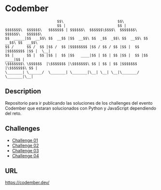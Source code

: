 # Codember

                            $$\                         $$\                           
                            $$ |                        $$ |                          
    $$$$$$$\  $$$$$$\   $$$$$$$ | $$$$$$\  $$$$$$\$$$$\  $$$$$$$\   $$$$$$\   $$$$$$\  
    $$  _____|$$  __$$\ $$  __$$ |$$  __$$\ $$  _$$  _$$\ $$  __$$\ $$  __$$\ $$  __$$\ 
    $$ /      $$ /  $$ |$$ /  $$ |$$$$$$$$ |$$ / $$ / $$ |$$ |  $$ |$$$$$$$$ |$$ |  \__|
    $$ |      $$ |  $$ |$$ |  $$ |$$   ____|$$ | $$ | $$ |$$ |  $$ |$$   ____|$$ |      
    \$$$$$$$\ \$$$$$$  |\$$$$$$$ |\$$$$$$$\ $$ | $$ | $$ |$$$$$$$  |\$$$$$$$\ $$ |      
    \_______| \______/  \_______| \_______|\__| \__| \__|\_______/  \_______|\__|

## Description

Repositorio para ir publicando las soluciones de los challenges del evento Codember que estaran solucionados con Python y JavaScript dependiendo del reto.

## Challenges

- [Challenge 01](https://github.com/SantiMenendez19/codember/tree/main/challenge01)
- [Challenge 02](https://github.com/SantiMenendez19/codember/tree/main/challenge02)
- [Challenge 03](https://github.com/SantiMenendez19/codember/tree/main/challenge03)
- [Challenge 04](https://github.com/SantiMenendez19/codember/tree/main/challenge04)

## URL

<https://codember.dev/>
